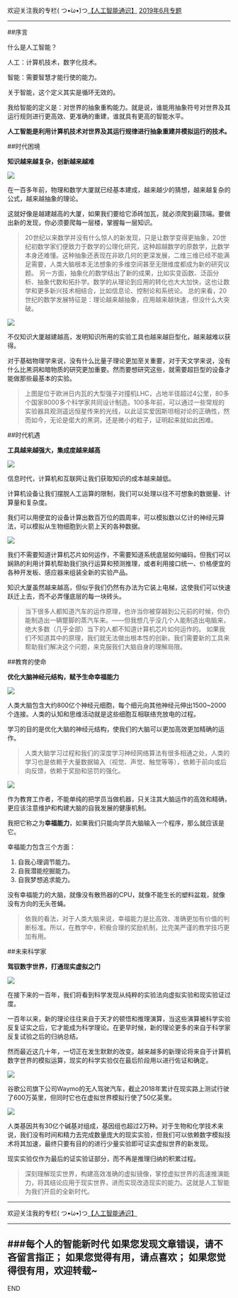 欢迎关注我的专栏( つ•̀ω•́)つ[【人工智能通识】](https://www.jianshu.com/c/e9a7b7b7024d)
[2019年6月专题](https://www.jianshu.com/p/b4c4086c853e)

---

##序言

什么是人工智能？

人工：计算机技术，数字化技术。

智能：需要智慧才能行使的能力。

关于智能，这个定义其实是循环无效的。

我给智能的定义是：对世界的抽象重构能力。就是说，谁能用抽象符号对世界及其运行规则进行更高效、更准确的重建，谁就具有更高的智能水平。

**人工智能是利用计算机技术对世界及其运行规律进行抽象重建并模拟运行的技术。**

##时代困境

**知识越来越复杂，创新越来越难**

![](imgs/4324074-0fef9050864c3f7b.png?imageMogr2/auto-orient/strip%7CimageView2/2/w/1240)

在一百多年前，物理和数学大厦就已经基本建成，越来越少的猜想，越来越复杂的公式，越来越抽象的理论。

这就好像是越建越高的大厦，如果我们要给它添砖加瓦，就必须爬到最顶端。要做出新的发现，你必须要爬每一层楼，掌握每一层知识。

>20世纪以来数学并没有什么惊人的新发现，只是让数学变得更抽象，20世纪初数学家们便致力于数学的公理化研究，这种超越数学的原数学，比数学本身还难懂。这种抽象还表现在非欧几何的更深发展，二维三维已经不能满足需要，人类大脑根本无法想象的多维空间甚至无限维度都成为新的研究议题。
另一方面，抽象化的数学结出了新的成果，比如实变函数、泛函分析、抽象代数和拓扑学。数学的从理论到应用的转化也大大加快，这也让数学和更多新兴技术相结合，比如信息论、控制论和系统论。
总的来看，20世纪的数学发展特征是：理论越来越抽象，应用越来越快速，但没什么大突破。

![](imgs/4324074-5cd75298609da218.png?imageMogr2/auto-orient/strip%7CimageView2/2/w/1240)

不仅知识大厦越建越高，发明知识所用的实验工具也越来越巨型化，越来越难以获得。

对于基础物理学来说，没有什么比量子理论更加至关重要，对于天文学来说，没有什么比黑洞和暗物质的研究更加重要。然而要想研究这些，就需要超巨型的设备才能做那些最基本的实验。

>上图是位于欧洲日内瓦的大型强子对撞机LHC，占地半径超过4公里，80多个国家8000多个科学家共同设计制造。100多年前，可以通过一些常规的实验器具观测遥远恒星传来的光线，以此证实爱因斯坦相对论的正确性，然而如今，无论是偌大的黑洞，还是微小的粒子，证明起来就如此困难。

##时代机遇

**工具越来越强大，集成度越来越高**

![](imgs/4324074-db536fa425a5cf61.png?imageMogr2/auto-orient/strip%7CimageView2/2/w/1240)

信息时代，计算机和互联网让我们获取知识的成本越来越低。

计算机设备让我们摆脱人工运算的限制，我们可以处理以往不可想象的数据量、计算量和复杂度。

我们可以用便宜的设备计算出数百万位的圆周率，可以模拟数以亿计的神经元算法，可以模拟从生物细胞到火箭上天的各种数据。

![](imgs/4324074-1e4f99ca9c55e42c.png?imageMogr2/auto-orient/strip%7CimageView2/2/w/1240)

我们不需要知道计算机芯片如何运作，不需要知道系统底层如何编码，但我们可以娴熟的利用计算机帮助我们执行运算和预测推理，或者利用接口统一、价格便宜的各种开发板、感应器来组装全新的实验产品。

知识大厦虽然越来越高，但似乎我们仍然有办法为它装上电梯，这使我们可以快速跃迁上去，而不必弄懂底层的每一块砖头。

>当下很多人都知道汽车的运作原理，也许当你被穿越到公元前的时候，你仍能制造出一辆蹩脚的蒸汽车来。——但我想几乎没几个人能制造出电脑来，绝大多数（几乎全部）当下的人都不知道计算机芯片如何运作的。
如果我们不知道其中的原理，我们就无法做出根本性的创新。我们需要新的工具来帮助我们解决这个问题，来克服我们大脑自身的理解局限。


##教育的使命

**优化大脑神经元结构，赋予生命幸福能力**

![](imgs/4324074-4797a8a5049bee4c.png?imageMogr2/auto-orient/strip%7CimageView2/2/w/1240)

人类大脑包含大约800亿个神经元细胞，每个细元向其他神经元伸出1500~2000个连接。人类的认知和思维活动就是这些细胞互相联络充放电的过程。

学习的目的是优化大脑的神经元结构，使我们的大脑可以更加高效更加精确的运作。

>人类大脑学习过程和我们的深度学习神经网络算法有很多相通之处，人类的学习也是依赖于大量数据输入（视觉、声觉、触觉等等），依赖于前向或后向反馈，依赖于奖励和惩罚的强化。

![](imgs/4324074-046eacfe0663e027.png?imageMogr2/auto-orient/strip%7CimageView2/2/w/1240)

作为教育工作者，不能单纯的把学员当做机器，只关注其大脑运作的高效和精确，更应该注意维护和构建大脑的自我发展的健康机制。

我把它称之为**幸福能力**，如果我们只能向学员大脑输入一个程序，那么就应该是它。

幸福能力包含三个方面：
1. 自我心理调节能力。
1. 自我潜能挖掘能力。
1. 自我梦想追求能力。

没有幸福能力的大脑，就像没有散热器的CPU，就像不能生长的塑料盆栽，就像没有方向的无头苍蝇。

>依我的看法，对于人类大脑来说，幸福能力是比高效、准确更加有价值的判断标准。所以，在教学中，积极合理的奖励机制，比完美严谨的教学技巧更加有用。

##未来科学家

**驾驭数字世界，打通现实虚拟之门**

![](imgs/4324074-611601c65a93d9ae.png?imageMogr2/auto-orient/strip%7CimageView2/2/w/1240)

在接下来的一百年，我们将看到科学发现从纯粹的实验法向虚拟实验和现实验证过度。

一百年以来，新的理论往往来自于天才的顿悟和推理演算，当这些演算被科学实验反复证实之后，它才能成为科学理论。在更早时候，新的理论更多的来自于科学家反复试验之后的归纳总结。

然而最近这几十年，一切正在发生默默的改变。越来越多的新理论将来自于计算机数字世界的模拟运算，现实的科学实验仅在最后阶段用以进行佐证和确定。

![](imgs/4324074-18243d1539f29fe1.png?imageMogr2/auto-orient/strip%7CimageView2/2/w/1240)

谷歌公司旗下公司Waymo的无人驾驶汽车，截止2018年累计在现实路上测试行驶了600万英里，但同时它也在虚拟世界模拟行使了50亿英里。

![](imgs/4324074-9648731b39a7c065.png?imageMogr2/auto-orient/strip%7CimageView2/2/w/1240)

人类基因共有30亿个碱基对组成，基因组也超过2万种。对于生物和化学技术来说，我们没有时间和精力去完成数量庞大的现实实验，但我们可以依赖数字模拟技术将其加速，最终只要有目的的进行少量实验即可证实虚拟世界的新发现。

现实实验仅作为最后的证实验证部分，而不再是推理归纳的积累过程。

>深刻理解现实世界，构建高效准确的虚拟镜像，掌控虚拟世界的高速推演能力，将其结论应用于现实世界，进而实现改造现实的能力。这就是人工智能为我们开启的全新时代。







---
欢迎关注我的专栏( つ•̀ω•́)つ[【人工智能通识】](https://www.jianshu.com/c/e9a7b7b7024d)

---
###每个人的智能新时代
如果您发现文章错误，请不吝留言指正；
如果您觉得有用，请点喜欢；
如果您觉得很有用，欢迎转载~
---
END